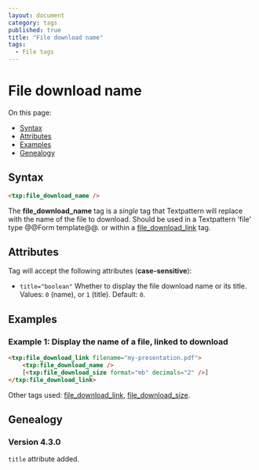 ```yaml
---
layout: document
category: tags
published: true
title: "File download name"
tags:
  - File tags
---
```


# File download name

On this page:

* [Syntax](#user-content-syntax)
* [Attributes](#user-content-attributes)
* [Examples](#user-content-examples)
* [Genealogy](#user-content-genealogy)

## Syntax

~~~ html
<txp:file_download_name />
~~~

The **file_download_name** tag is a *single* tag that Textpattern will replace with the name of the file to download. Should be used in a Textpattern 'file' type @@Form template@@. or within a [file_download_link](file-download-link) tag.

## Attributes

Tag will accept the following attributes (**case-sensitive**):

* `title="boolean"`
Whether to display the file download name or its title.
Values: `0` (name), or `1` (title).
Default: `0`.

## Examples

### Example 1: Display the name of a file, linked to download

~~~ html
<txp:file_download_link filename="my-presentation.pdf">
    <txp:file_download_name />
    [<txp:file_download_size format="mb" decimals="2" />]
</txp:file_download_link>
~~~

Other tags used: [file_download_link](file-download-link), [file_download_size](file-download-size).

## Genealogy

### Version 4.3.0

`title` attribute added.
